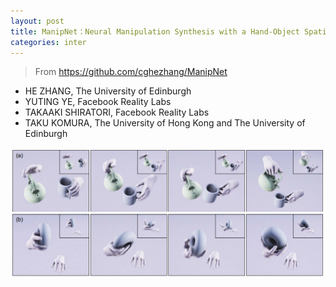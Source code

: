 ```yaml
---
layout: post
title: ManipNet：Neural Manipulation Synthesis with a Hand-Object Spatial Representation
categories: inter
---
```


> From https://github.com/cghezhang/ManipNet
- HE ZHANG, The University of Edinburgh
- YUTING YE, Facebook Reality Labs
- TAKAAKI SHIRATORI, Facebook Reality Labs
- TAKU KOMURA, The University of Hong Kong and The University of Edinburgh

<img src="/material/Interaction/ManipNet.png" />
